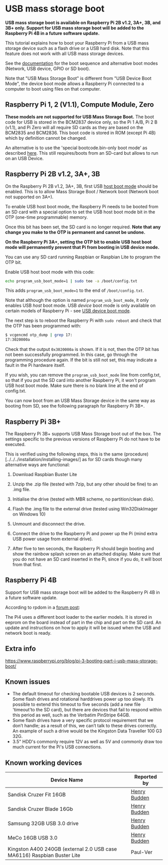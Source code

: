 # USB mass storage boot

**USB mass storage boot is available on Raspberry Pi 2B v1.2, 3A+, 3B, and 3B+ only. Support for USB mass storage boot will be added to the Raspberry Pi 4B in a future software update.**

This tutorial explains how to boot your Raspberry Pi from a USB mass storage device such as a flash drive or a USB hard disk. Note that this feature does not work with all USB mass storage devices.

See the [documentation](./) for the boot sequence and alternative boot modes (Network, USB device, GPIO or SD boot).

Note that "USB Mass Storage Boot" is different from "USB Device Boot Mode", the device boot mode allows a Raspberry Pi connected to a computer to boot using files on that computer.

## Raspberry Pi 1, 2 (V1.1), Compute Module, Zero

**These models are not supported for USB Mass Storage Boot.**
The boot code for USB is stored in the BCM2837 device only, so the Pi 1 A/B, Pi 2 B (v1.1), and Pi Zero will all require SD cards as they are based on the BCM2835 and BCM2836. This boot code is stored in ROM (except Pi 4B) which by definition cannot be changed.

An alternative is to use the 'special bootcode.bin-only boot mode' as described [here](./). This still requires/boots from an SD-card but allows to run on an USB Device.

## Raspberry Pi 2B v1.2, 3A+, 3B

On the Raspberry Pi 2B v1.2, 3A+, 3B, first USB [host boot mode](host.md) should be enabled. This is to allow Mass Storage Boot / Network boot (Network boot not supported on 3A+).

To enable USB host boot mode, the Raspberry Pi needs to be booted from an SD card with a special option to set the USB host boot mode bit in the OTP (one-time programmable) memory. 

Once this bit has been set, the SD card is no longer required. **Note that any change you make to the OTP is permanent and cannot be undone.**

**On the Raspberry Pi 3A+, setting the OTP bit to enable USB host boot mode will permanently prevent that Pi from booting in USB device mode.**

You can use any SD card running Raspbian or Raspbian Lite to program the OTP bit.

Enable USB host boot mode with this code:

```bash
echo program_usb_boot_mode=1 | sudo tee -a /boot/config.txt
```

This adds `program_usb_boot_mode=1` to the end of `/boot/config.txt`.

Note that although the option is named `program_usb_boot_mode`, it only enables USB *host* boot mode. USB *device* boot mode is only available on certain models of Raspberry Pi - see [USB device boot mode](device.md).

The next step is to reboot the Raspberry Pi with `sudo reboot` and check that the OTP has been programmed with:

```bash
$ vcgencmd otp_dump | grep 17:
17:3020000a
```

Check that the output `0x3020000a` is shown. If it is not, then the OTP bit has not been successfully programmed. In this case, go through the programming procedure again. If the bit is still not set, this may indicate a fault in the Pi hardware itself.

If you wish, you can remove the `program_usb_boot_mode` line from config.txt, so that if you put the SD card into another Raspberry Pi, it won't program USB host boot mode. Make sure there is no blank line at the end of config.txt.

You can now boot from an USB Mass Storage device in the same way as booting from SD, see the following paragraph for Raspberry Pi 3B+.

## Raspberry Pi 3B+

The Raspberry Pi 3B+ supports USB Mass Storage boot out of the box. The settings specific to the previous versions of Raspberry Pi do not have to be executed.

This is verified using the following steps, this is the same (procedure)[../../../installation/installing-images/] as for SD cards though many alternative ways are functional:

1. Download Raspbian Buster Lite

2. Unzip the .zip file (tested with 7zip, but any other should be fine) to an .img file.

3. Initialise the drive (tested with MBR scheme, no partition/clean disk).

4. Flash the .img file to the external drive (tested using Win32DiskImager on Windows 10)

5. Unmount and disconnect the drive.

6. Connect the drive to the Raspberry Pi and power up the Pi (mind extra USB power usage from external drive).

7. After five to ten seconds, the Raspberry Pi should begin booting and show the rainbow splash screen on an attached display. Make sure that you do not have an SD card inserted in the Pi, since if you do, it will boot from that first.

## Raspberry Pi 4B

Support for USB mass storage boot will be added to the Raspberry Pi 4B in a future software update.

According to rpdom in a [forum post](https://www.raspberrypi.org/forums/viewtopic.php?t=243995#p1488036):

The Pi4 uses a different boot loader to the earlier models. It is stored in eeprom on the board instead of part in the chip and part on the SD card. An update and instructions on how to apply it will be issued when the USB and network boot is ready.

## Extra info

https://www.raspberrypi.org/blog/pi-3-booting-part-i-usb-mass-storage-boot/

## Known issues

- The default timeout for checking bootable USB devices is 2 seconds. Some flash drives and rotational harddrives power up too slowly. It’s possible to extend this timeout to five seconds (add a new file 'timeout'to the SD card), but there are devices that fail to respond within this period as well, such as the Verbatim PinStripe 64GB. 
- Some flash drives have a very specific protocol requirement that we don’t handle; as a result of this, we can’t talk to these drives correctly. An example of such a drive would be the Kingston Data Traveller 100 G3 32G.
- 3.5" HDD's commonly require 12V as well as 5V and commonly draw too much current for the Pi's USB connections.

## Known working devices

| Device Name                                       | Reported by |
|---|---|
| Sandisk Cruzer Fit 16GB                           | [Henry Budden](http://www.raspberrypitutorials.yolasite.com/) |
| Sandisk Cruzer Blade 16Gb                         | [Henry Budden](http://www.raspberrypitutorials.yolasite.com/) |
| Samsung 32GB USB 3.0 drive                        | [Henry Budden](http://www.raspberrypitutorials.yolasite.com/) |
| MeCo 16GB USB 3.0                                 | [Henry Budden](http://www.raspberrypitutorials.yolasite.com/) |
| Kingston A400 240GB (external 2.0 USB case MA6116) Raspbian Buster Lite | Paul-Ver | 
